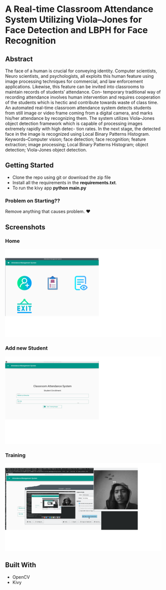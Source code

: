 # A Real-time Classroom Attendance System Utilizing Viola–Jones for Face Detection and LBPH for Face Recognition

## Abstract
The face of a human is crucial for conveying identity. Computer scientists, Neuro scientists, and psychologists, all exploits this human feature using image processing
techniques for commercial, and law enforcement applications. Likewise, this feature can be invited into classrooms to maintain records of students’ attendance. Con-
temporary traditional way of recording attendance involves human intervention and requires cooperation of the students which is hectic and contribute towards waste of
class time. An automated real-time classroom attendance system detects students from still image or video frame coming from a digital camera, and marks his/her
attendance by recognizing them. The system utilizes Viola–Jones object detection framework which is capable of processing images extremely rapidly with high detec-
tion rates. In the next stage, the detected face in the image is recognized using Local Binary Patterns Histogram.
Keywords–Computer vision; face detection; face recognition; feature extraction; image processing; Local Binary Patterns Histogram; object detection; Viola-Jones object detection.

## Getting Started

- Clone the repo using git or download the zip file
- Install all the requirements in the **requirements.txt**.
- To run the kivy app **python main.py**

### Problem on Starting??
Remove anything that causes problem. :heart:

## Screenshots

### Home
![Home](assets/README/home.png)

### Add new Student
![Add](assets/README/add_new.png)

### Training
![Home](assets/README/training.png)

## Built With
* OpenCV
* Kivy


